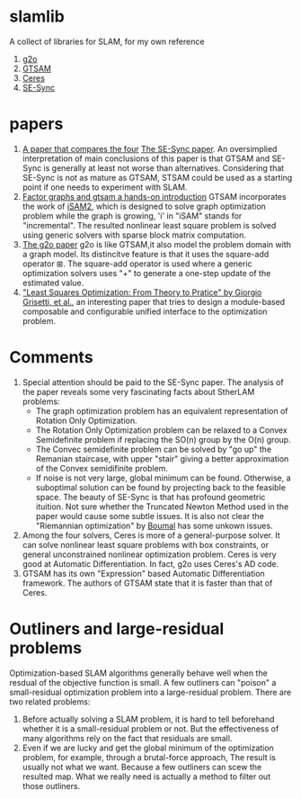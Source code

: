# slamlib
A collect of libraries for SLAM, for my own reference

1. [g2o](https://github.com/RainerKuemmerle/g2o)
2. [GTSAM](https://github.com/borglab/gtsam)
3. [Ceres](https://github.com/ceres-solver/ceres-solver)
4. [SE-Sync](https://github.com/david-m-rosen/SE-Sync)

# papers
1. [A paper that compares the four](https://lamor.fer.hr/images/50036607/2021-ajuric-comparison-mipro.pdf)
[The SE-Sync paper](https://journals.sagepub.com/doi/full/10.1177/0278364918784361).
An oversimplied interpretation of main conclusions of this paper is that GTSAM and SE-Sync is generally at least not worse than alternatives. 
Considering that SE-Sync is not as mature as GTSAM, STSAM could be used as a starting point if one needs to experiment with SLAM.
2. [Factor graphs and gtsam a hands-on introduction](https://www.cc.gatech.edu/~dellaert/FrankDellaert/Frank_Dellaert/Entries/2013/5/10_Factor_Graphs_Tutorial_files/gtsam.pdf)
GTSAM incorporates the work of [iSAM2](https://www.cs.cmu.edu/~kaess/pub/Kaess12ijrr.pdf), which is designed to solve graph optimization problem while the graph is growing, 'i' in "iSAM" stands for "incremental". The resulted nonlinear least square problem is solved using generic solvers with sparse block matrix computation.
4. [The g2o paper](http://europa.informatik.uni-freiburg.de/files/kuemmerle11icra.pdf) g2o is like GTSAM,it also model the problem domain with a graph model. Its distincitve feature
is that it uses the square-add operator ⊞. The square-add operator is used where a generic optimization solvers uses "+" to generate a one-step update of the estimated value.
5. ["Least Squares Optimization: From Theory to Pratice" by Giorgio Grisetti, et al.](https://www.google.com/url?sa=t&rct=j&q=&esrc=s&source=web&cd=&cad=rja&uact=8&ved=2ahUKEwink56VzefzAhVayYsBHf-NAq0QFnoECBUQAQ&url=https%3A%2F%2Fres.mdpi.com%2Fd_attachment%2Frobotics%2Frobotics-09-00051%2Farticle_deploy%2Frobotics-09-00051-v2.pdf&usg=AOvVaw2NDJ5w4OH4mi8rOI1Wql9F),
an interesting paper that tries to design a module-based composable and configurable unified interface to the optimization problem.
# Comments
1. Special attention should be paid to the SE-Sync paper. The analysis of the paper reveals some very
fascinating facts about StherLAM problems:
    - The graph optimization problem has an equivalent representation of Rotation Only Optimization.
    - The Rotation Only Optimization problem can be relaxed to a Convex Semidefinite problem if replacing the SO(n) group by the  O(n) group.
    - The Convec semidefinite problem can be solved by "go up" the Remanian staircase, with upper "stair" giving a better approximation of the Convex semidifinite problem.
    - If noise is not very large, global minimum can be found. Otherwise, a suboptimal solution can be found by projecting back to the feasible space.
The beauty of SE-Sync is that has profound geometric ituition. 
Not sure whether the Truncated Newton Method used in the paper would cause some subtle issues.
It is also not clear the "Riemannian optimization" by [Boumal](https://hal.archives-ouvertes.fr/hal-01213337/document) has some unkown issues.
2. Among the four solvers, Ceres is more of a general-purpose solver. It can solve nonlinear least square problems with box constraints, or general
unconstrained nonlinear optimization problem. Ceres is very good at Automatic Differentiation. In fact, g2o uses Ceres's AD code. 
3. GTSAM has its own "Expression" based Automatic Differentiation framework. The authors of GTSAM state that it is faster than that of Ceres.

# Outliners and large-residual problems
Optimization-based SLAM algorithms generally behave well when the resdual of the objective function is small. 
A few outliners can "poison" a small-residual optimization problem into a large-residual problem.
There are two related problems:
1. Before actually solving a SLAM problem, it is hard to tell beforehand whether it is a small-residual problem or not. 
But the effectiveness of many algorithms rely on the fact that residuals are small. 
2. Even if we are lucky and get the global minimum of the optimization problem, for example, through a brutal-force approach,
The result is usually not what we want. Because a few outliners can scew the resulted map. What we really need is actually a method
to filter out those outliners. 


